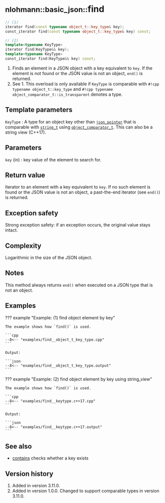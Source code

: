 # <small>nlohmann::basic_json::</small>find

```cpp
// (1)
iterator find(const typename object_t::key_type& key);
const_iterator find(const typename object_t::key_type& key) const;

// (2)
template<typename KeyType>
iterator find(KeyType&& key);
template<typename KeyType>
const_iterator find(KeyType&& key) const;
```

1. Finds an element in a JSON object with a key equivalent to `key`. If the element is not found or the
   JSON value is not an object, `end()` is returned.
2. See 1. This overload is only available if `KeyType` is comparable with `#!cpp typename object_t::key_type` and
   `#!cpp typename object_comparator_t::is_transparent` denotes a type.

## Template parameters

`KeyType`
:   A type for an object key other than [`json_pointer`](../json_pointer/index.md) that is comparable with
    [`string_t`](string_t.md) using  [`object_comparator_t`](object_comparator_t.md).
    This can also be a string view (C++17).

## Parameters

`key` (in)
:   key value of the element to search for.

## Return value

Iterator to an element with a key equivalent to `key`. If no such element is found or the JSON value is not an object,
a past-the-end iterator (see `end()`) is returned.

## Exception safety

Strong exception safety: if an exception occurs, the original value stays intact.

## Complexity

Logarithmic in the size of the JSON object.

## Notes

This method always returns `end()` when executed on a JSON type that is not an object.

## Examples

??? example "Example: (1) find object element by key"

    The example shows how `find()` is used.

    ```cpp
    --8<-- "examples/find__object_t_key_type.cpp"
    ```

    Output:

    ```json
    --8<-- "examples/find__object_t_key_type.output"
    ```

??? example "Example: (2) find object element by key using string_view"

    The example shows how `find()` is used.

    ```cpp
    --8<-- "examples/find__keytype.c++17.cpp"
    ```

    Output:

    ```json
    --8<-- "examples/find__keytype.c++17.output"
    ```

## See also

- [contains](contains.md) checks whether a key exists

## Version history

1. Added in version 3.11.0.
2. Added in version 1.0.0. Changed to support comparable types in version 3.11.0.
